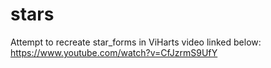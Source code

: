 # stars

Attempt to recreate star_forms in ViHarts video linked below:
https://www.youtube.com/watch?v=CfJzrmS9UfY
